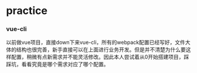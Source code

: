 # practice

### vue-cli
以前做vue项目，直接down下来vue-cli，所有的webpack配置已经写好，文件大体的结构也很完善，新手直接可以在上面进行业务开发。但是并不清楚为什么要这样配置，稍微有点新需求并不能灵活修改。因此本人尝试着从0开始搭建项目，踩踩坑，看看究竟是哪个需求对应了哪个配置。
